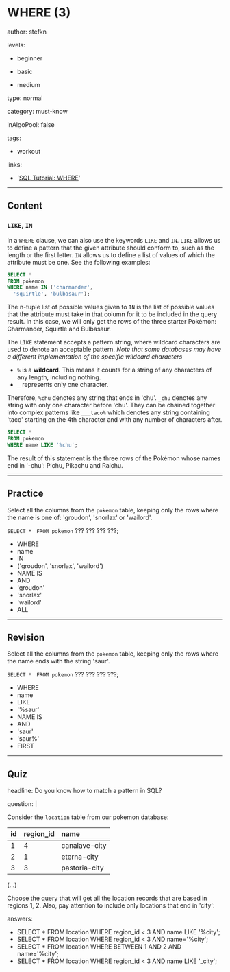 # WHERE (3)
author: stefkn

levels:

  - beginner

  - basic

  - medium

type: normal

category: must-know

inAlgoPool: false

tags:
  - workout

links:

  - '[SQL Tutorial: WHERE](http://www.sql-tutorial.com/sql-where-sql-tutorial/)'

---
## Content

### `LIKE`, `IN`

In a `WHERE` clause, we can also use the keywords `LIKE` and `IN`. `LIKE` allows us to define a pattern that the given attribute should conform to, such as the length or the first letter. `IN` allows us to define a list of values of which the attribute must be one. See the following examples:

```sql
SELECT *
FROM pokemon
WHERE name IN ('charmander',
  'squirtle', 'bulbasaur');
```

The n-tuple list of possible values given to `IN` is the list of possible values that the attribute must take in that column for it to be included in the query result. In this case, we will only get the rows of the three starter Pokémon: Charmander, Squirtle and Bulbasaur.

The `LIKE` statement accepts a pattern string, where wildcard characters are used to denote an acceptable pattern. *Note that some databases may have a different implementation of the specific wildcard characters*

 - `%` is a **wildcard**. This means it counts for a string of any characters of any length, including nothing.
 - `_` represents only one character.

Therefore, `%chu` denotes any string that ends in 'chu'. `_chu` denotes any string with only one character before 'chu'. They can be chained together into complex patterns like `___taco%` which denotes any string containing 'taco' starting on the 4th character and with any number of characters after.

```sql
SELECT *
FROM pokemon
WHERE name LIKE '%chu';
```

The result of this statement is the three rows of the Pokémon whose names end in '-chu': Pichu, Pikachu and Raichu.

---
## Practice

Select all the columns from the `pokemon` table, keeping only the rows where the name is one of: 'groudon', 'snorlax' or 'wailord'.

`SELECT * `
`FROM pokemon`
??? ??? ??? ???;

* WHERE
* name
* IN
* ('groudon', 'snorlax', 'wailord')
* NAME IS
* AND
* 'groudon'
* 'snorlax'
* 'wailord'
* ALL

---
## Revision

Select all the columns from the `pokemon` table, keeping only the rows where the name ends with the string 'saur'.

`SELECT * `
`FROM pokemon`
??? ??? ??? ???;

* WHERE
* name
* LIKE
* '%saur'
* NAME IS
* AND
* 'saur'
* 'saur%'
* FIRST

---
## Quiz

headline: Do you know how to match a pattern in SQL?

question: |

  Consider the `location` table from our pokemon database:

| id | region_id | name          |
|:---|:----------|:--------------|
| 1  | 4         | canalave-city |
| 2  | 1         | eterna-city   |
| 3  | 3         | pastoria-city |
  (...)

  Choose the query that will get all the location records that are based in regions 1, 2. Also, pay attention to include only locations that end in 'city':

answers:
  - SELECT * FROM location WHERE region_id < 3 AND name LIKE '%city';
  - SELECT * FROM location WHERE region_id < 3 AND name='%city';
  - SELECT * FROM location WHERE BETWEEN 1 AND 2 AND name='%city';
  - SELECT * FROM location WHERE region_id < 3 AND name LIKE '_city';
